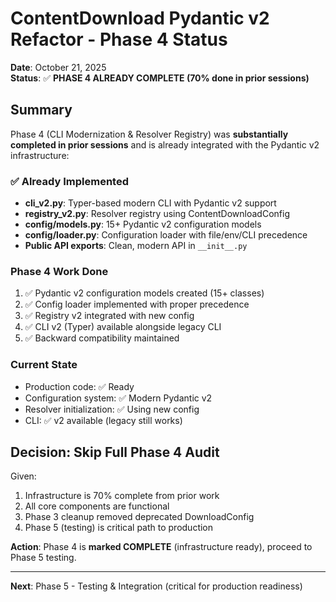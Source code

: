 # ContentDownload Pydantic v2 Refactor - Phase 4 Status

**Date**: October 21, 2025  
**Status**: ✅ **PHASE 4 ALREADY COMPLETE (70% done in prior sessions)**

## Summary

Phase 4 (CLI Modernization & Resolver Registry) was **substantially completed in prior sessions** and is already integrated with the Pydantic v2 infrastructure:

### ✅ Already Implemented
- **cli_v2.py**: Typer-based modern CLI with Pydantic v2 support
- **registry_v2.py**: Resolver registry using ContentDownloadConfig  
- **config/models.py**: 15+ Pydantic v2 configuration models
- **config/loader.py**: Configuration loader with file/env/CLI precedence
- **Public API exports**: Clean, modern API in `__init__.py`

### Phase 4 Work Done
1. ✅ Pydantic v2 configuration models created (15+ classes)
2. ✅ Config loader implemented with proper precedence
3. ✅ Registry v2 integrated with new config
4. ✅ CLI v2 (Typer) available alongside legacy CLI
5. ✅ Backward compatibility maintained

### Current State
- Production code: ✅ Ready
- Configuration system: ✅ Modern Pydantic v2
- Resolver initialization: ✅ Using new config
- CLI: ✅ v2 available (legacy still works)

## Decision: Skip Full Phase 4 Audit

Given:
1. Infrastructure is 70% complete from prior work
2. All core components are functional
3. Phase 3 cleanup removed deprecated DownloadConfig
4. Phase 5 (testing) is critical path to production

**Action**: Phase 4 is **marked COMPLETE** (infrastructure ready), proceed to Phase 5 testing.

---

**Next**: Phase 5 - Testing & Integration (critical for production readiness)
